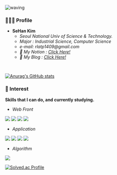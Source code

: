 ![waving](https://capsule-render.vercel.app/api?type=waving&height=240&text=SehanKim&fontAlign=24&fontAlignY=40&color=gradient)

### 🧑🏻‍💻 Profile
* <b>SeHan Kim</b>
  * _Seoul National Univ of Science & Technology._
  * _Major : Industrial Science, Computer Science_ 
  * _e-mail: rlatp1409@gmail.com_
  * _📄  My Notion : <a href=https://sponge-marquis-325.notion.site/dad2797aea834f3b997451e61a839fd2>Click Here!</a>_
  * _📔  My Blog : <a href=https://velog.io/@rlatp1409>Click Here!</a>_
<br>

[![Anurag's GitHub stats](https://github-readme-stats.vercel.app/api?username=Sehannnnnnn)](https://github.com/anuraghazra/github-readme-stats)

### 🌱 Interest <br>
<b>Skills that I can do, and currently studying.</b>

  - _Web Front_

  <img src="https://img.shields.io/badge/HTML-E34F26?style=flat-square&logo=HTML5&logoColor=white"/> </a><img src="https://img.shields.io/badge/CSS-1572B6?style=flat-square&logo=CSS3&logoColor=white"/></a> <img src="https://img.shields.io/badge/JavaScript-F7DF1E?style=flat-square&logo=JavaScript&logoColor=black"/></a> <img src="https://img.shields.io/badge/react-61DAFB?style=flat-square&logo=React&logoColor=black"/></a>
  
  - _Application_
 
<img src="https://img.shields.io/badge/Android-3DDC84?style=flat-square&logo=Android&logoColor=white"/>  <img src="https://img.shields.io/badge/Java-007396?style=flat-square&logo=Python&logoColor=white"/></a>  <img src="https://img.shields.io/badge/Kotlin-0095D5?style=flat-square&logo=Kotlin&logoColor=white"/></a>  <img src="https://img.shields.io/badge/react_native-black?style=flat-square&logo=React&logoColor=61DAFB?"/></a>

  - _Algorithm_
  
<img src="https://img.shields.io/badge/Python-3766AB?style=flat-square&logo=Python&logoColor=white"/></a>


[![Solved.ac Profile](http://mazassumnida.wtf/api/v2/generate_badge?boj=stanley710)](https://solved.ac/stanley710/)
